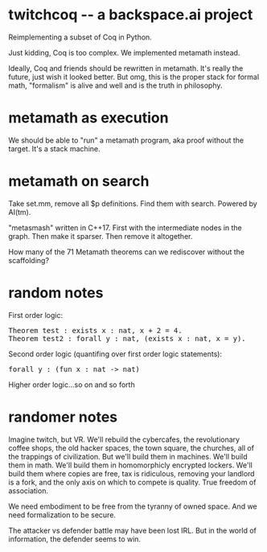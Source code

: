 # twitchcoq -- a backspace.ai project

Reimplementing a subset of Coq in Python. 

Just kidding, Coq is too complex. We implemented metamath instead.

Ideally, Coq and friends should be rewritten in metamath. It's really the future, just wish it looked better. But omg, this is the proper stack for formal math, "formalism" is alive and well and is the truth in philosophy.

# metamath as execution

We should be able to "run" a metamath program, aka proof without the target. It's a stack machine.

# metamath on search

Take set.mm, remove all $p definitions. Find them with search. Powered by AI(tm).

"metasmash" written in C++17. First with the intermediate nodes in the graph. Then make it sparser. Then remove it altogether.

How many of the 71 Metamath theorems can we rediscover without the scaffolding?

# random notes

First order logic:

<pre>
Theorem test : exists x : nat, x + 2 = 4.
Theorem test2 : forall y : nat, (exists x : nat, x = y).
</pre>

Second order logic (quantifing over first order logic statements):

<pre>
forall y : (fun x : nat -> nat)
</pre>

Higher order logic...so on and so forth

# randomer notes

Imagine twitch, but VR. We'll rebuild the cybercafes, the revolutionary coffee shops, the old hacker spaces, the town square, the churches, all of the trappings of civilization. But we'll build them in machines. We'll build them in math. We'll build them in homomorphicly encrypted lockers. We'll build them where copies are free, tax is ridiculous, removing your landlord is a fork, and the only axis on which to compete is quality. True freedom of association.

We need embodiment to be free from the tyranny of owned space. And we need formalization to be secure.

The attacker vs defender battle may have been lost IRL. But in the world of information, the defender seems to win.

